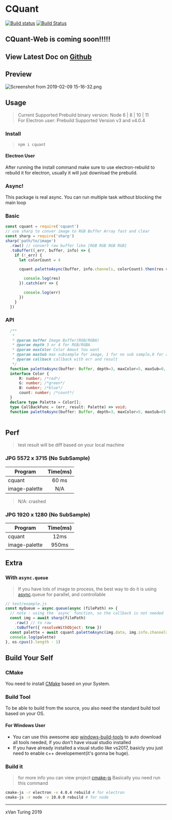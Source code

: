 # CQuant
[![Build status](https://ci.appveyor.com/api/projects/status/gy8vrvnkhrh9tw1s?svg=true)](https://ci.appveyor.com/project/xVanTuring/cquant)
[![Build Status](https://travis-ci.org/xVanTuring/cquant.svg?branch=master)](https://travis-ci.org/xVanTuring/cquant)
## CQuant-Web is coming soon!!!!!
## View Latest Doc on [Github](https://github.com/xVanTuring/cquant)
## Preview
![Screenshot from 2019-02-09 15-16-32.png](https://i.loli.net/2019/02/09/5c5e7e7b42cd2.png)

## Usage
> Current Supported Prebuild binary version: Node 6 | 8 | 10 | 11 \
> For Electron user:  Prebuild Supported Version v3 and v4.0.4
### Install
> `npm i cquant`
#### Electron User
After running the install command make sure to use electron-rebuild to rebuild it for electron, usually it will just download the prebuild.
### Async!
This package is real async. You can run multiple task without blocking the main loop
### Basic
``` js
const cquant = require('cquant')
// use sharp to conver image to RGB Buffer Array fast and clear
const sharp = require('sharp')
sharp('path/to/image')
  .raw() // convert raw buffer like [RGB RGB RGB RGB]
  .toBuffer((_err, buffer, info) => {
    if (!_err) {
      let colorCount = 4

      cquant.paletteAsync(buffer, info.channels, colorCount).then(res => {

        console.log(res)
      }).catch(err => {

        console.log(err)
      })
    }
  })
``` 
### API
``` ts  
  /**
   * 
   * @param buffer Image Buffer(RGB/RGBA)
   * @param depth 3 or 4 for RGB/RGBA
   * @param maxColor Color Amout You want
   * @param maxSub max subsample for image, 1 for no sub sample,0 for auto, by default it will scale to size of `1000x1000`
   * @param callback callback with err and result
   */
  function paletteAsync(buffer: Buffer, depth=3, maxColor=5, maxSub=0, callback:CallBackFunc): void;
  interface Color {
      R: number; /*red*/
      G: number; /*green*/
      B: number; /*blue*/
      count: number; /*count*/
  }
  declare type Palette = Color[];
  type CallBackFunc = (err, result: Palette) => void;
  function paletteAsync(buffer: Buffer, depth=3, maxColor=5, maxSub=0): Promise<Palette>;
  
```
## Perf
> test result will be diff based on your local machine
### JPG 5572 x 3715 (No SubSample)
| Program       | Time(ms) |
|---------------|:--------:|
| cquant        |   60 ms  |
| image-palette |    N/A   |
> N/A: crashed

### JPG 1920 x 1280 (No SubSample)

| Program       | Time(ms) |
|---------------|:--------:|
| cquant        |   12ms   |
| image-palette |   950ms  |
## Extra
### With `async.queue`
> If you have lots of image to process, the best way to do it is using [async](https://www.npmjs.com/package/async).queue for parallel, and controllable
``` js
// test/example.js
const myQueue = async.queue(async (filePath) => {
  // note : using the `async` function, so the callback is not needed
  const img = await sharp(filePath)
    .raw() // to raw
    .toBuffer({ resolveWithObject: true })
  const palette = await cquant.paletteAsync(img.data, img.info.channels, 5)
  console.log(palette)
}, os.cpus().length - 1)
```
## Build Your Self
### CMake
You need to install [CMake](https://cmake.org/download/) based on your System.
### Build Tool
To be able to build from the source, you also need the standard build tool based on your OS.
#### For Windows User
* You can use this awesome app [windows-build-tools](https://www.npmjs.com/package/windows-build-tools) to auto download all tools needed, if you don't have visual studio installed
* If you have already installed a visual studio like vs2017, basicly you just need to enable c++ developement(it's gonna be huge).
### Build it
> for more info you can view project [cmake-js](https://github.com/cmake-js/cmake-js#installation)
Basically you need run this command 
``` bash
cmake-js -r electron -v 4.0.4 rebuild # for electron
cmake-js -r node -v 10.0.0 rebuild # for node
```
---
xVan Turing 2019
